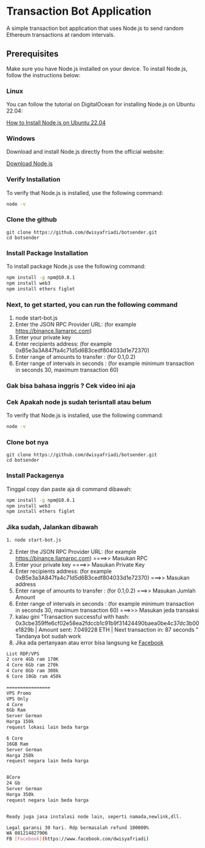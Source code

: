 # Transaction Bot Application

A simple transaction bot application that uses Node.js to send random Ethereum transactions at random intervals.

## Prerequisites

Make sure you have Node.js installed on your device. To install Node.js, follow the instructions below:

### Linux

You can follow the tutorial on DigitalOcean for installing Node.js on Ubuntu 22.04:

[How to Install Node.js on Ubuntu 22.04](https://www.digitalocean.com/community/tutorials/how-to-install-node-js-on-ubuntu-22-04)

### Windows

Download and install Node.js directly from the official website:

[Download Node.js](https://nodejs.org/en)

### Verify Installation

To verify that Node.js is installed, use the following command:

```sh
node -v
````
### Clone the github
```
git clone https://github.com/dwisyafriadi/botsender.git
cd botsender
```

### Install Package Installation

To install package Node.js use the following command:

```sh
npm install -g npm@10.8.1
npm install web3
npm install ethers figlet
````
### Next, to get started, you can run the following command

1. node start-bot.js
2. Enter the JSON RPC Provider URL: (for example https://binance.llamarpc.com)
3. Enter your private key
4. Enter recipients address: (for example 0xB5e3a3A847fa4c71d5d6B3cedf804033d1e72370)
5. Enter range of amounts to transfer : (for 0.1,0.2)
6. Enter range of intervals in seconds : (for example minimum transaction in seconds 30, maximum transaction 60)


### Gak bisa bahasa inggris ? Cek video ini aja

### Cek Apakah node js sudah terisntall atau belum

To verify that Node.js is installed, use the following command:

```sh
node -v
````

### Clone bot nya
```
git clone https://github.com/dwisyafriadi/botsender.git
cd botsender
```
### Install Packagenya

Tinggal copy dan paste aja di command dibawah:

```sh
npm install -g npm@10.8.1
npm install web3
npm install ethers figlet
````

### Jika sudah, Jalankan dibawah
```sh
1. node start-bot.js
````
2. Enter the JSON RPC Provider URL: (for example https://binance.llamarpc.com) ====>> Masukan RPC
3. Enter your private key                                                      ====>> Masukan Private Key
4. Enter recipients address: (for example 0xB5e3a3A847fa4c71d5d6B3cedf804033d1e72370) ===>> Masukan address
5. Enter range of amounts to transfer : (for 0.1,0.2)                                  ===>> Masukan Jumlah Amount
6. Enter range of intervals in seconds : (for example minimum transaction in seconds 30, maximum transaction 60) ===>>> Masukan jeda transaksi
7. kalau gini "Transaction successful with hash: 0x3cbe359ffe6cf02e58ea2fdccb1c91b9f31424490baea0be4c37dc3b00e1829b | Amount sent: 7.049228 ETH | Next transaction in: 87 seconds " Tandanya bot sudah work
8. Jika ada pertanyaan atau error bisa langsung ke [Facebook](https://www.facebook.com/dwisyafriadi)

 ```sh
List RDP/VPS
2 core 4Gb ram 170K
4 Core 6Gb ram 270k
4 Core 8Gb ram 300k
6 Core 10Gb ram 450k

================
VPS Promo
VPS Only
4 Core 
6Gb Ram 
Server German 
Harga 150k
request lokasi lain beda harga

6 Core 
16GB Ram 
 Server German
Harga 250k
request negara lain beda harga


8Core
24 Gb
Server German
Harga 350k
request negara lain beda harga


Ready juga jasa instalasi node lain, seperti namada,newlink,dll.

Legal garansi 30 hari. Rdp bermasalah refund 100000%
WA 081214827906
FB [Facebook](https://www.facebook.com/dwisyafriadi)
````
